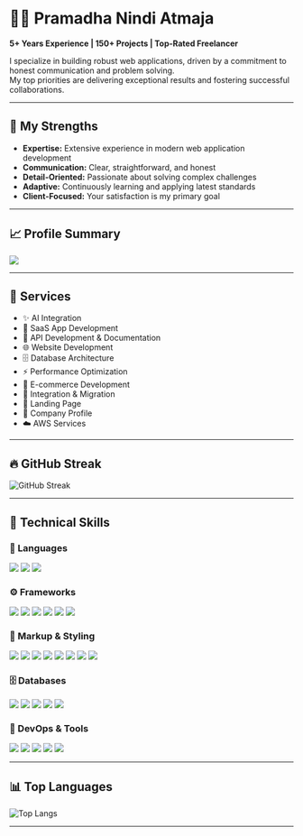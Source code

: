 # 🧑‍💻 Pramadha Nindi Atmaja  
**5+ Years Experience | 150+ Projects | Top-Rated Freelancer**

I specialize in building robust web applications, driven by a commitment to honest communication and problem solving.  
My top priorities are delivering exceptional results and fostering successful collaborations.

---

## 💪 My Strengths  

- **Expertise:** Extensive experience in modern web application development  
- **Communication:** Clear, straightforward, and honest  
- **Detail-Oriented:** Passionate about solving complex challenges  
- **Adaptive:** Continuously learning and applying latest standards  
- **Client-Focused:** Your satisfaction is my primary goal  

---

## 📈 Profile Summary  
![](http://github-profile-summary-cards.vercel.app/api/cards/profile-details?username=pramadha-nindi-atmaja&theme=github_dark)

---

## 💼 Services  

- ✨ AI Integration  
- 🚀 SaaS App Development  
- 🔗 API Development & Documentation  
- 🌐 Website Development  
- 🗄️ Database Architecture  
- ⚡ Performance Optimization  
- 🛒 E-commerce Development  
- 🔄 Integration & Migration  
- 📄 Landing Page  
- 🏢 Company Profile  
- ☁️ AWS Services  

---

## 🔥 GitHub Streak  
![GitHub Streak](https://streak-stats.demolab.com?user=pramadha-nindi-atmaja&theme=github-dark-blue)

---

## 🧠 Technical Skills  

### 📝 Languages  
<p align="left">
  <img src="https://img.shields.io/badge/JavaScript-F7DF1E?logo=javascript&logoColor=black" />
  <img src="https://img.shields.io/badge/PHP-777BB4?logo=php&logoColor=white" />
  <img src="https://img.shields.io/badge/Python-3776AB?logo=python&logoColor=white" />
</p>

### ⚙️ Frameworks  
<p align="left">
  <img src="https://img.shields.io/badge/React-20232a?logo=react&logoColor=61dafb" />
  <img src="https://img.shields.io/badge/Vue.js-42b883?logo=vue.js&logoColor=white" />
  <img src="https://img.shields.io/badge/Next.js-000000?logo=next.js&logoColor=white" />
  <img src="https://img.shields.io/badge/Laravel-F55247?logo=laravel&logoColor=white" />
  <img src="https://img.shields.io/badge/Node.js-339933?logo=node.js&logoColor=white" />
  <img src="https://img.shields.io/badge/TypeScript-3178c6?logo=typescript&logoColor=white" />
</p>

### 🎨 Markup & Styling  
<p align="left">
  <img src="https://img.shields.io/badge/HTML5-e34f26?logo=html5&logoColor=white" />
  <img src="https://img.shields.io/badge/CSS3-1572B6?logo=css3&logoColor=white" />
  <img src="https://img.shields.io/badge/TailwindCSS-38bdf8?logo=tailwindcss&logoColor=white" />
  <img src="https://img.shields.io/badge/Bootstrap-7952B3?logo=bootstrap&logoColor=white" />
  <img src="https://img.shields.io/badge/jQuery-0769AD?logo=jquery&logoColor=white" />
  <img src="https://img.shields.io/badge/Blade-e74430?logo=laravel" />
  <img src="https://img.shields.io/badge/Livewire-4E5D94?logo=laravel" />
  <img src="https://img.shields.io/badge/Inertia.js-000000?logo=inertia&logoColor=white" />
</p>

### 🗄️ Databases  
<p align="left">
  <img src="https://img.shields.io/badge/MySQL-005C84?logo=mysql&logoColor=white" />
  <img src="https://img.shields.io/badge/PostgreSQL-336791?logo=postgresql&logoColor=white" />
  <img src="https://img.shields.io/badge/MongoDB-47A248?logo=mongodb&logoColor=white" />
  <img src="https://img.shields.io/badge/Firebase-ffca28?logo=firebase&logoColor=black" />
  <img src="https://img.shields.io/badge/Oracle-F80000?logo=oracle&logoColor=white" />
</p>

### 🧰 DevOps & Tools  
<p align="left">
  <img src="https://img.shields.io/badge/Git-F05032?logo=git&logoColor=white" />
  <img src="https://img.shields.io/badge/GitHub-181717?logo=github&logoColor=white" />
  <img src="https://img.shields.io/badge/AWS-232f3e?logo=amazonaws&logoColor=white" />
  <img src="https://img.shields.io/badge/Postman-FF6C37?logo=postman&logoColor=white" />
  <img src="https://img.shields.io/badge/Docker-2496ED?logo=docker&logoColor=white" />
</p>

---

## 📊 Top Languages  
![Top Langs](https://github-readme-stats.vercel.app/api/top-langs/?username=pramadha-nindi-atmaja&layout=compact&theme=github_dark&langs_count=8)

---
